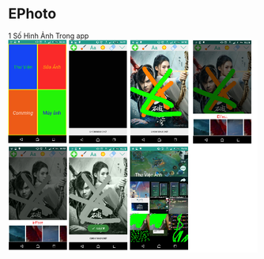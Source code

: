 # EPhoto
1 Số Hình Ảnh Trong app
![alt text](https://github.com/speedTD/EPhoto/blob/master/vl2.png?raw=true)
